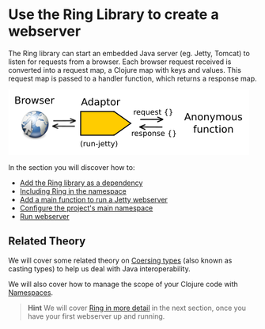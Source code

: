 # Use the Ring Library to create a webserver

The Ring library can start an embedded Java server (eg. Jetty, Tomcat) to listen for requests from a browser.  Each browser request received is converted into a request map, a Clojure map with keys and values.  This request map is passed to a handler function, which returns a response map.

![Ring - Adaptor and anonymous function](../images/clojure-ring-adaptor-anonymous-function.png)
  
  In the section you will discover how to:

* [Add the Ring library as a dependency](add-ring-dependency.html)
* [Including Ring in the namespace](include-ring-library.html)
* [Add a main function to run a Jetty webserver](add-a-jetty-webserver.html)
* [Configure the project's main namespace](configure-main-namespace.html)
* [Run webserver](run-webserver.html)

## Related Theory

We will cover some related theory on [Coersing types](coersing-types-and-java-lang.md) (also known as casting types) to help us deal with Java interoperability.

We will also cover how to manage the scope of your Clojure code with [Namespaces](namespaces.html).

> **Hint** We will cover [Ring in more detail](../introducing-ring/index.md) in the next section, once you have your first webserver up and running.
